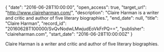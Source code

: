 {
  "date": "2016-06-28T10:00:00", 
  "open_access": true, 
  "target_url": "http://www.claireharman.com/", 
  "description": "Claire Harman is a writer and critic and author of five literary biographies.", 
  "end_date": null, 
  "title": "Claire Harman", 
  "record_id": "20160628T100000/SvQvNodwLMwjudEoVkFrPQ==", 
  "publisher": "claireharman.com", 
  "start_date": "2016-06-28T10:00:00Z"
}

Claire Harman is a writer and critic and author of five literary biographies.